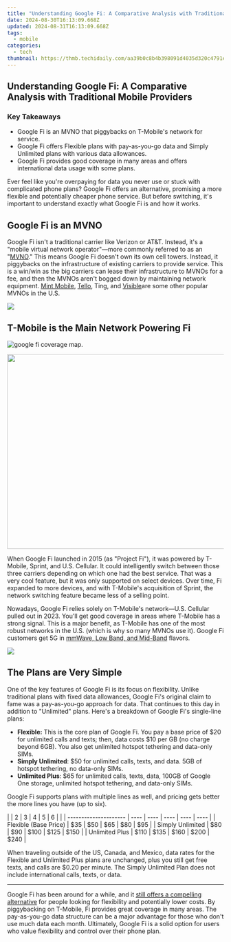 ```yaml
---
title: "Understanding Google Fi: A Comparative Analysis with Traditional Mobile Providers"
date: 2024-08-30T16:13:09.668Z
updated: 2024-08-31T16:13:09.668Z
tags:
  - mobile
categories:
  - tech
thumbnail: https://thmb.techidaily.com/aa39b0c8b4b398091d4035d320c4791ea5b2efa57b569d8f39427b85787484d2.jpg
---
```


## Understanding Google Fi: A Comparative Analysis with Traditional Mobile Providers

### Key Takeaways

* Google Fi is an MVNO that piggybacks on T-Mobile's network for service.
* Google Fi offers Flexible plans with pay-as-you-go data and Simply Unlimited plans with various data allowances.
* Google Fi provides good coverage in many areas and offers international data usage with some plans.

 Ever feel like you're overpaying for data you never use or stuck with complicated phone plans? Google Fi offers an alternative, promising a more flexible and potentially cheaper phone service. But before switching, it's important to understand exactly what Google Fi is and how it works.

##  Google Fi is an MVNO

 Google Fi isn't a traditional carrier like Verizon or AT&T. Instead, it's a "mobile virtual network operator"—more commonly referred to as an "[MVNO](https://sound-tweaking.techidaily.com/new-in-2024-mastering-audio-clarity-the-most-effective-noise-reduction-tools-revealed/)." This means Google Fi doesn't own its own cell towers. Instead, it piggybacks on the infrastructure of existing carriers to provide service. This is a win/win as the big carriers can lease their infrastructure to MVNOs for a fee, and then the MVNOs aren't bogged down by maintaining network equipment. [Mint Mobile](https://howto.techidaily.com/7-solutions-to-fix-error-code-963-on-google-play-of-asus-rog-phone-7-ultimate-drfone-by-drfone-fix-android-problems-fix-android-problems/), [Tello](https://hardware-tips.techidaily.com/impact-of-american-sanctions-on-deepcools-role-in-fueling-russias-war-resources-against-ukraine/), Ting, and [Visible](https://extra-information.techidaily.com/unraveling-the-expertise-within-polarrs-photography-suite/)are some other popular MVNOs in the U.S.

<!-- affiliate ads begin -->
<a href="https://store.massmailsoftware.com/order/checkout.php?PRODS=2069351&QTY=1&AFFILIATE=108875&CART=1"><img src="https://secure.avangate.com/images/merchant/dc87c13749315c7217cdc4ac692e704c/banera_for_partners-24_%282%29.jpg" border="0"></a>
<!-- affiliate ads end -->
##  T-Mobile is the Main Network Powering Fi

![google fi coverage map.](https://static1.howtogeekimages.com/wordpress/wp-content/uploads/2024/06/google-fi-coverage.png) 

<!-- affiliate ads begin -->
<a href="https://ukaidot.sjv.io/c/5597632/1793234/19578" target="_top" id="1793234"><img src="//a.impactradius-go.com/display-ad/19578-1793234" border="0" alt="" width="678" height="452"/></a><img height="0" width="0" src="https://imp.pxf.io/i/5597632/1793234/19578" style="position:absolute;visibility:hidden;" border="0" />
<!-- affiliate ads end -->
 When Google Fi launched in 2015 (as "Project Fi"), it was powered by T-Mobile, Sprint, and U.S. Cellular. It could intelligently switch between those three carriers depending on which one had the best service. That was a very cool feature, but it was only supported on select devices. Over time, Fi expanded to more devices, and with T-Mobile's acquisition of Sprint, the network switching feature became less of a selling point.

 Nowadays, Google Fi relies solely on T-Mobile's network—U.S. Cellular pulled out in 2023\. You'll get good coverage in areas where T-Mobile has a strong signal. This is a major benefit, as T-Mobile has one of the most robust networks in the U.S. (which is why so many MVNOs use it). Google Fi customers get 5G in [mmWave, Low Band, and Mid-Band](https://fox-direct.techidaily.com/updated-gaming-harmonies-archive-legal-free-to-access/) flavors.

<!-- affiliate ads begin -->
<a href="https://shop.manycam.com/order/checkout.php?PRODS=17729331&QTY=1&AFFILIATE=108875&CART=1"><img src="https://secure.avangate.com/images/merchant/8230bea7d54bcdf99cdfe85cb07313d5/mcaffbanner600x500.png" border="0"></a>
<!-- affiliate ads end -->
##  The Plans are Very Simple

 One of the key features of Google Fi is its focus on flexibility. Unlike traditional plans with fixed data allowances, Google Fi's original claim to fame was a pay-as-you-go approach for data. That continues to this day in addition to "Unlimited" plans. Here's a breakdown of Google Fi's single-line plans:

* **Flexible:** This is the core plan of Google Fi. You pay a base price of $20 for unlimited calls and texts; then, data costs $10 per GB (no charge beyond 6GB). You also get unlimited hotspot tethering and data-only SIMs.
* **Simply Unlimited**: $50 for unlimited calls, texts, and data. 5GB of hotspot tethering, no data-only SIMs.
* **Unlimited Plus**: $65 for unlimited calls, texts, data, 100GB of Google One storage, unlimited hotspot tethering, and data-only SIMs.

 Google Fi supports plans with multiple lines as well, and pricing gets better the more lines you have (up to six).

| |  2                  | 3    | 4    | 5    | 6    |      |
| --------------------- | ---- | ---- | ---- | ---- | ---- |
| Flexible (Base Price) | $35  | $50  | $65  | $80  | $95  |
| Simply Unlimited      | $80  | $90  | $100 | $125 | $150 |
| Unlimited Plus        | $110 | $135 | $160 | $200 | $240 |

 When traveling outside of the US, Canada, and Mexico, data rates for the Flexible and Unlimited Plus plans are unchanged, plus you still get free texts, and calls are $0.20 per minute. The Simply Unlimited Plan does not include international calls, texts, or data.

---

 Google Fi has been around for a while, and it [still offers a compelling alternative](https://vp-tips.techidaily.com/2024-approved-top-10-audio-change-tools-enhancing-virtual-presence/) for people looking for flexibility and potentially lower costs. By piggybacking on T-Mobile, Fi provides great coverage in many areas. The pay-as-you-go data structure can be a major advantage for those who don't use much data each month. Ultimately, Google Fi is a solid option for users who value flexibility and control over their phone plan.

<ins class="adsbygoogle"
     style="display:block"
     data-ad-format="autorelaxed"
     data-ad-client="ca-pub-7571918770474297"
     data-ad-slot="1223367746"></ins>



<ins class="adsbygoogle"
     style="display:block"
     data-ad-client="ca-pub-7571918770474297"
     data-ad-slot="8358498916"
     data-ad-format="auto"
     data-full-width-responsive="true"></ins>


